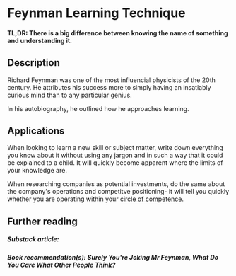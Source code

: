 # Feynman Learning Technique
#### TL;DR: There is a big difference between knowing the name of something and understanding it.

## Description

Richard Feynman was one of the most influencial physicists of the 20th century. He attributes his success more to simply having an insatiably curious mind than to any particular genius.

In his autobiography, he outlined how he approaches learning.

## Applications
When looking to learn a new skill or subject matter, write down everything you know about it without using any jargon and in such a way that it could be explained to a child. It will quickly become apparent where the limits of your knowledge are.

When researching companies as potential investments, do the same about the company's operations and competitve positioning- it will tell you quickly whether you are operating within your [circle of competence](https://github.com/interesting-git/worldly-wisdom/tree/main/mental-models/general-thinking/circle_of_competence.md).

## Further reading
##### Substack article: 
##### Book recommendation(s): Surely You're Joking Mr Feynman, What Do You Care What Other People Think?
